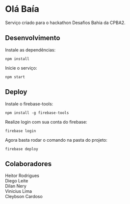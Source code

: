 # Olá Baía

Serviço criado para o hackathon Desafios Bahia da CPBA2.

## Desenvolvimento

Instale as dependências:
```
npm install
```

Inicie o serviço:
```
npm start
```

## Deploy

Instale o firebase-tools:
```
npm install -g firebase-tools
```

Realize login com sua conta do firebase:
```
firebase login
```

Agora basta rodar o comando na pasta do projeto:
```
firebase deploy
```

## Colaboradores

Heitor Rodrigues  
Diego Leite  
Dilan Nery  
Vinicius Lima  
Cleybson Cardoso  
